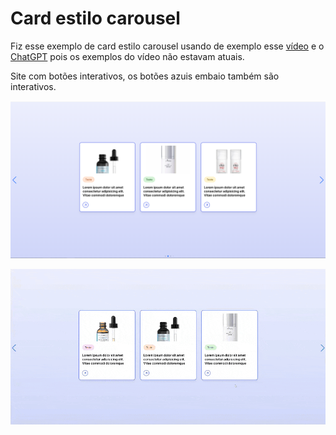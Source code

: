 # Card estilo carousel

Fiz esse exemplo de card estilo carousel usando de exemplo esse [vídeo](https://www.youtube.com/watch?v=VUtJ7FWCfZA) e o [ChatGPT](chat.com) pois os exemplos do vídeo não estavam atuais.

Site com botões interativos, os botões azuis embaio também são interativos.


![alt text](Cards-1.png) 

![alt text](chrome-capture-2024-11-13-1.gif)

